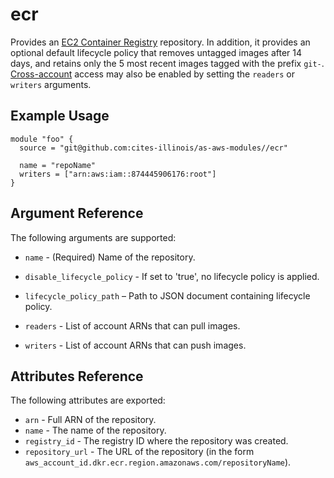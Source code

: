 # ecr

Provides an [EC2 Container Registry](https://docs.aws.amazon.com/AmazonECR/latest/userguide/ECR_GetStarted.html)
repository. In addition, it provides an optional default lifecycle
policy that removes untagged images after 14 days, and retains only the 
5 most recent images tagged with the prefix `git-`.
[Cross-account](https://aws.amazon.com/premiumsupport/knowledge-center/secondary-account-access-ecr/)
access may also be enabled by setting the `readers` or `writers`
arguments.

Example Usage
-----------------

```hcl
module "foo" {
  source = "git@github.com:cites-illinois/as-aws-modules//ecr"

  name = "repoName"
  writers = ["arn:aws:iam::874445906176:root"]
}
```

Argument Reference
-----------------

The following arguments are supported:

* `name` - (Required) Name of the repository.

* `disable_lifecycle_policy` - If set to 'true', no lifecycle policy is applied.

* `lifecycle_policy_path` – Path to JSON document containing lifecycle policy.

* `readers` - List of account ARNs that can pull images.

* `writers` - List of account ARNs that can push images.

Attributes Reference
--------------------

The following attributes are exported:

* `arn` - Full ARN of the repository.
* `name` - The name of the repository.
* `registry_id` - The registry ID where the repository was created.
* `repository_url` - The URL of the repository (in the form
    `aws_account_id.dkr.ecr.region.amazonaws.com/repositoryName`).
